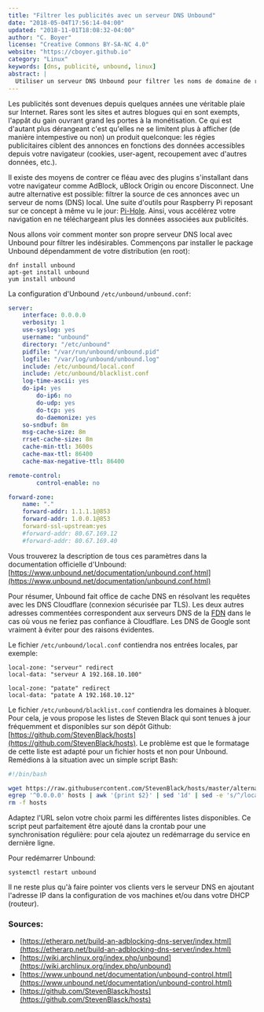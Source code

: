 ```yaml
---
title: "Filtrer les publicités avec un serveur DNS Unbound"
date: "2018-05-04T17:56:14-04:00"
updated: "2018-11-01T18:08:32-04:00"
author: "C. Boyer"
license: "Creative Commons BY-SA-NC 4.0"
website: "https://cboyer.github.io"
category: "Linux"
keywords: [dns, publicité, unbound, linux]
abstract: |
  Utiliser un serveur DNS Unbound pour filtrer les noms de domaine de régies publicitaires.
---
```


Les publicités sont devenues depuis quelques années une véritable plaie sur Internet. Rares sont les sites et autres blogues qui en sont exempts, l'appât du gain ouvrant grand les portes à la monétisation. Ce qui est d'autant plus dérangeant c'est qu'elles ne se limitent plus à afficher (de manière intempestive ou non) un produit quelconque: les régies publicitaires ciblent des annonces en fonctions des données accessibles depuis votre navigateur (cookies, user-agent, recoupement avec d'autres données, etc.).

Il existe des moyens de contrer ce fléau avec des plugins s'installant dans votre navigateur comme AdBlock, uBlock Origin ou encore Disconnect.
Une autre alternative est possible: filtrer la source de ces annonces avec un serveur de noms (DNS) local. Une suite d'outils pour Raspberry Pi reposant sur ce concept à même vu le jour: [Pi-Hole](https://pi-hole.net). Ainsi, vous accélérez votre navigation en ne téléchargeant plus les données associées aux publicités.

Nous allons voir comment monter son propre serveur DNS local avec Unbound pour filtrer les indésirables.
Commençons par installer le package Unbound dépendamment de votre distribution (en root):

```console
dnf install unbound
apt-get install unbound
yum install unbound
```

La configuration d'Unbound `/etc/unbound/unbound.conf`:

```yaml
server:
	interface: 0.0.0.0
	verbosity: 1
	use-syslog: yes
	username: "unbound"
	directory: "/etc/unbound"
	pidfile: "/var/run/unbound/unbound.pid"
	logfile: "/var/log/unbound/unbound.log"
	include: /etc/unbound/local.conf
	include: /etc/unbound/blacklist.conf
	log-time-ascii: yes
	do-ip4: yes
        do-ip6: no
        do-udp: yes
        do-tcp: yes
        do-daemonize: yes
	so-sndbuf: 8m
	msg-cache-size: 8m
	rrset-cache-size: 8m
	cache-min-ttl: 3600s
	cache-max-ttl: 86400
	cache-max-negative-ttl: 86400

remote-control:
        control-enable: no

forward-zone:
	name: "."
	forward-addr: 1.1.1.1@853
	forward-addr: 1.0.0.1@853
   	forward-ssl-upstream:yes
	#forward-addr: 80.67.169.12
	#forward-addr: 80.67.169.40
```

Vous trouverez la description de tous ces paramètres dans la documentation officielle d'Unbound: [https://www.unbound.net/documentation/unbound.conf.html](https://www.unbound.net/documentation/unbound.conf.html)

Pour résumer, Unbound fait office de cache DNS en résolvant les requêtes avec les DNS Cloudflare (connexion sécurisée par TLS). Les deux autres adresses commentées correspondent aux serveurs DNS de la [FDN](https://www.fdn.fr/actions/dns) dans le cas où vous ne feriez pas confiance à Cloudflare. Les DNS de Google sont vraiment à éviter pour des raisons évidentes.

Le fichier `/etc/unbound/local.conf` contiendra nos entrées locales, par exemple:

```console
local-zone: "serveur" redirect
local-data: "serveur A 192.168.10.100"

local-zone: "patate" redirect
local-data: "patate A 192.168.10.12"
```

Le fichier `/etc/unbound/blacklist.conf` contiendra les domaines à bloquer.
Pour cela, je vous propose les listes de Steven Black qui sont tenues à jour fréquemment et disponibles sur son dépôt Github: [https://github.com/StevenBlack/hosts](https://github.com/StevenBlack/hosts).
Le problème est que le formatage de cette liste est adapté pour un fichier hosts et non pour Unbound.
Remédions à la situation avec un simple script Bash:


```bash
#!/bin/bash

wget https://raw.githubusercontent.com/StevenBlack/hosts/master/alternates/fakenews-gambling-porn/hosts
egrep '^0.0.0.0' hosts | awk '{print $2}' | sed '1d' | sed -e 's/^/local-zone: "/' | sed -e 's/$/" refuse/' > /etc/unbound/blacklist.conf
rm -f hosts

```

Adaptez l'URL selon votre choix parmi les différentes listes disponibles. Ce script peut parfaitement être ajouté dans la crontab pour une synchronisation régulière: pour cela ajoutez un redémarrage du service en dernière ligne.


Pour redémarrer Unbound:

```console
systemctl restart unbound
```

Il ne reste plus qu'à faire pointer vos clients vers le serveur DNS en ajoutant l'adresse IP dans la configuration de vos machines et/ou dans votre DHCP (routeur).


### Sources:

 - [https://etherarp.net/build-an-adblocking-dns-server/index.html](https://etherarp.net/build-an-adblocking-dns-server/index.html)
 - [https://wiki.archlinux.org/index.php/unbound](https://wiki.archlinux.org/index.php/unbound)
 - [https://www.unbound.net/documentation/unbound-control.html](https://www.unbound.net/documentation/unbound-control.html)
 - [https://github.com/StevenBlasck/hosts](https://github.com/StevenBlasck/hosts)
